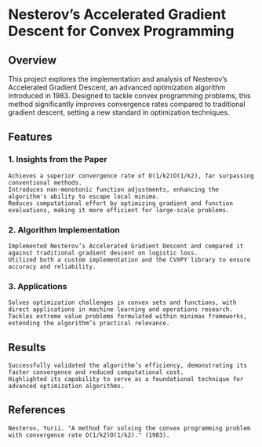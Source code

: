 # **Nesterov’s Accelerated Gradient Descent for Convex Programming**
## **Overview**

This project explores the implementation and analysis of Nesterov’s Accelerated Gradient Descent, an advanced optimization algorithm introduced in 1983. Designed to tackle convex programming problems, this method significantly improves convergence rates compared to traditional gradient descent, setting a new standard in optimization techniques.
## **Features**
### **1. Insights from the Paper**

    Achieves a superior convergence rate of O(1/k2)O(1/k2), far surpassing conventional methods.
    Introduces non-monotonic function adjustments, enhancing the algorithm's ability to escape local minima.
    Reduces computational effort by optimizing gradient and function evaluations, making it more efficient for large-scale problems.

### **2. Algorithm Implementation**

    Implemented Nesterov’s Accelerated Gradient Descent and compared it against traditional gradient descent on logistic loss.
    Utilized both a custom implementation and the CVXPY library to ensure accuracy and reliability.

### **3. Applications**

    Solves optimization challenges in convex sets and functions, with direct applications in machine learning and operations research.
    Tackles extreme value problems formulated within minimax frameworks, extending the algorithm’s practical relevance.

## **Results**

    Successfully validated the algorithm’s efficiency, demonstrating its faster convergence and reduced computational cost.
    Highlighted its capability to serve as a foundational technique for advanced optimization algorithms.

## **References**

    Nesterov, Yurii. "A method for solving the convex programming problem with convergence rate O(1/k2)O(1/k2)." (1983).
